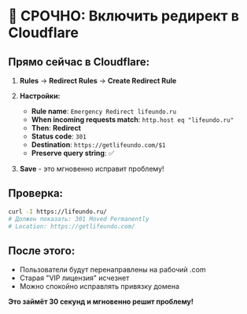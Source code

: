 # 🚨 СРОЧНО: Включить редирект в Cloudflare

## **Прямо сейчас в Cloudflare:**

1. **Rules** → **Redirect Rules** → **Create Redirect Rule**

2. **Настройки:**
   - **Rule name**: `Emergency Redirect lifeundo.ru`
   - **When incoming requests match**: `http.host eq "lifeundo.ru"`
   - **Then**: **Redirect**
   - **Status code**: `301`
   - **Destination**: `https://getlifeundo.com/$1`
   - **Preserve query string**: ✅

3. **Save** - это мгновенно исправит проблему!

## **Проверка:**
```bash
curl -I https://lifeundo.ru/
# Должен показать: 301 Moved Permanently
# Location: https://getlifeundo.com/
```

## **После этого:**
- Пользователи будут перенаправлены на рабочий .com
- Старая "VIP лицензия" исчезнет
- Можно спокойно исправлять привязку домена

**Это займёт 30 секунд и мгновенно решит проблему!**










